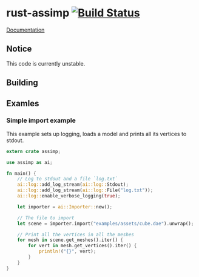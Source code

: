 rust-assimp [![Build Status](https://travis-ci.org/jemcroft/rust-assimp.svg?branch=master)](https://travis-ci.org/jemcroft/rust-assimp)
===========

[Documentation](http://www.rust-ci.org/jemcroft/rust-assimp/doc/assimp/)

## Notice
This code is currently unstable.

## Building

## Examles

### Simple import example
This example sets up logging, loads a model and prints all its vertices to
stdout.

```rust
extern crate assimp;

use assimp as ai;

fn main() {
    // Log to stdout and a file `log.txt`
    ai::log::add_log_stream(ai::log::Stdout);
    ai::log::add_log_stream(ai::log::File("log.txt"));
    ai::log::enable_verbose_logging(true);

    let importer = ai::Importer::new();

    // The file to import
    let scene = importer.import("examples/assets/cube.dae").unwrap();

    // Print all the vertices in all the meshes
    for mesh in scene.get_meshes().iter() {
        for vert in mesh.get_vertices().iter() {
            println!("{}", vert);
        }
    }
}
```

